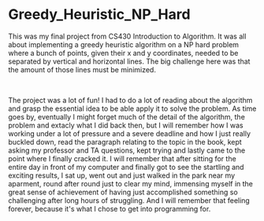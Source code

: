 # Greedy_Heuristic_NP_Hard
<p>This was my final project from CS430 Introduction to Algorithm. It was all about implementing a greedy heuristic algorithm on a NP hard problem where a bunch of points, given their x and y coordinates, needed to be separated by vertical and horizontal lines. The big challenge here was that the amount of those lines must be minimized.</p>
<br>
<p>The project was a lot of fun! I had to do a lot of reading about the algorithm and grasp the essential idea to be able apply it to solve the problem. As time goes by, eventually I might forget much of the detail of the algorithm, the problem and extacly what I did back then, but I will remember how I was working under a lot of pressure and a severe deadline and how I just really buckled down, read the paragraph relating to the topic in the book, kept asking my professor and TA questions, kept trying and lastly came to the point where I finally cracked it. I will remember that after sitting for the entire day in front of my computer and finally got to see the startling and exciting results, I sat up, went out and just walked in the park near my aparment, round after round just to clear my mind, immensing myself in the great sense of achievement of having just accomplished something so challenging after long hours of struggling. And I will remember that feeling forever, because it's what I chose to get into programming for.</p>
